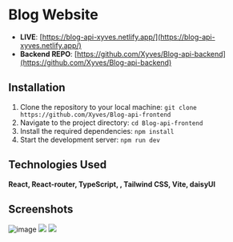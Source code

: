 # Blog Website

- **LIVE**: [https://blog-api-xyves.netlify.app/](https://blog-api-xyves.netlify.app/)
- **Backend REPO**: [https://github.com/Xyves/Blog-api-backend](https://github.com/Xyves/Blog-api-backend)

## Installation

1.  Clone the repository to your local machine: `git clone https://github.com/Xyves/Blog-api-frontend`
2.  Navigate to the project directory: `cd Blog-api-frontend`
3.  Install the required dependencies: `npm install`
4.  Start the development server: `npm run dev`

## Technologies Used
 **React, React-router, TypeScript, , Tailwind CSS, Vite, daisyUI**

## Screenshots

![image](https://github.com/user-attachments/assets/3e8ac91a-2b6a-4de5-afc3-9daad230a182)
<img src="https://i.postimg.cc/j5tJ5bR1/image.png">
<img src="https://i.postimg.cc/j5tJ5bR1/image.png">



